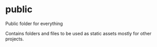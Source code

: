 # public

Public folder for everything

Contains folders and files to be used as static assets mostly for other projects.
